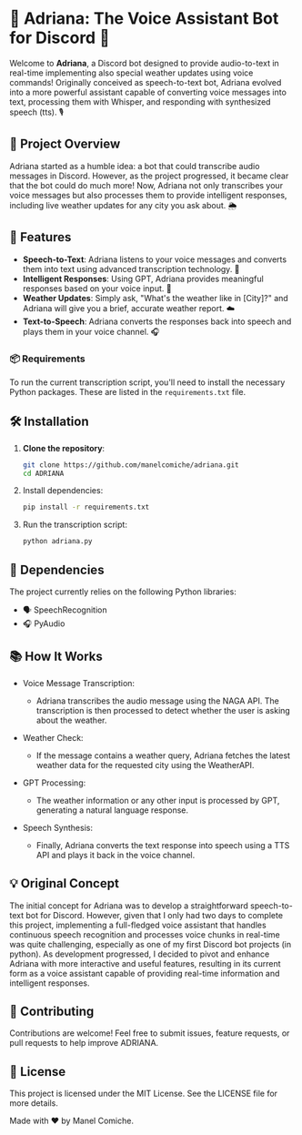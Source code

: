 # 🌟 Adriana: The Voice Assistant Bot for Discord 🌟

Welcome to **Adriana**, a Discord bot designed to provide audio-to-text in real-time implementing also special weather updates using voice commands! Originally conceived as speech-to-text bot, Adriana evolved into a more powerful assistant capable of converting voice messages into text, processing them with Whisper, and responding with synthesized speech (tts). 🎙️

## 🎯 Project Overview

Adriana started as a humble idea: a bot that could transcribe audio messages in Discord. However, as the project progressed, it became clear that the bot could do much more! Now, Adriana not only transcribes your voice messages but also processes them to provide intelligent responses, including live weather updates for any city you ask about. 🌦️

## 🚀 Features

- **Speech-to-Text**: Adriana listens to your voice messages and converts them into text using advanced transcription technology. 📝
- **Intelligent Responses**: Using GPT, Adriana provides meaningful responses based on your voice input. 🤖
- **Weather Updates**: Simply ask, "What's the weather like in [City]?" and Adriana will give you a brief, accurate weather report. ☁️
- **Text-to-Speech**: Adriana converts the responses back into speech and plays them in your voice channel. 🎧

### 📦 Requirements

To run the current transcription script, you'll need to install the necessary Python packages. These are listed in the `requirements.txt` file.

## 🛠️ Installation

1. **Clone the repository**:
   ```bash
   git clone https://github.com/manelcomiche/adriana.git
   cd ADRIANA
   ```

2. Install dependencies:
    ```bash
    pip install -r requirements.txt
    ```

3. Run the transcription script:
    ```bash
    python adriana.py
    ```

## 🧰 Dependencies
The project currently relies on the following Python libraries:
- 🗣️ SpeechRecognition
- 🎧 PyAudio


## 📚 How It Works
- Voice Message Transcription:
    - Adriana transcribes the audio message using the NAGA API. The transcription is then processed to detect whether the user is asking about the weather.

- Weather Check:
    - If the message contains a weather query, Adriana fetches the latest weather data for the requested city using the WeatherAPI.

- GPT Processing:
    - The weather information or any other input is processed by GPT, generating a natural language response.

- Speech Synthesis:
    - Finally, Adriana converts the text response into speech using a TTS API and plays it back in the voice channel.

## 💡 Original Concept

The initial concept for Adriana was to develop a straightforward speech-to-text bot for Discord. However, given that I only had two days to complete this project, implementing a full-fledged voice assistant that handles continuous speech recognition and processes voice chunks in real-time was quite challenging, especially as one of my first Discord bot projects (in python). As development progressed, I decided to pivot and enhance Adriana with more interactive and useful features, resulting in its current form as a voice assistant capable of providing real-time information and intelligent responses.


## 🤝 Contributing
Contributions are welcome! Feel free to submit issues, feature requests, or pull requests to help improve ADRIANA.

## 📄 License
This project is licensed under the MIT License. See the LICENSE file for more details.

Made with ❤️ by Manel Comiche.